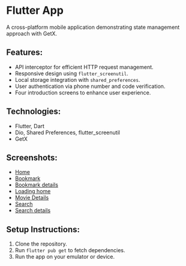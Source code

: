 # Flutter App

A cross-platform mobile application demonstrating state management approach with GetX.

## Features:
- API interceptor for efficient HTTP request management.
- Responsive design using `flutter_screenutil`.
- Local storage integration with `shared_preferences`.
- User authentication via phone number and code verification.
- Four introduction screens to enhance user experience.

## Technologies:
- Flutter, Dart
- Dio, Shared Preferences, flutter_screenutil
- GetX

## Screenshots:
- [Home](Flutter%20(Getx)%20(MVC)/screenshot/home.jpg)        
- [Bookmark](FilmFav/f11/screenshot/bookmark.jpg)
- [Bookmark details](FilmFav/f11/screenshot/bookmarkdetails.jpg)       
- [Loading home](FilmFav/f11/screenshot/loadingHome.jpg)
- [Movie Details](FilmFav/f11/screenshot/movieDetails.jpg)       
- [Search](FilmFav/f11/screenshot/search.jpg)
- [Search details](FilmFav/f11/screenshot/searchDetails.jpg)
 
## Setup Instructions:
1. Clone the repository.
2. Run `flutter pub get` to fetch dependencies.
3. Run the app on your emulator or device.

